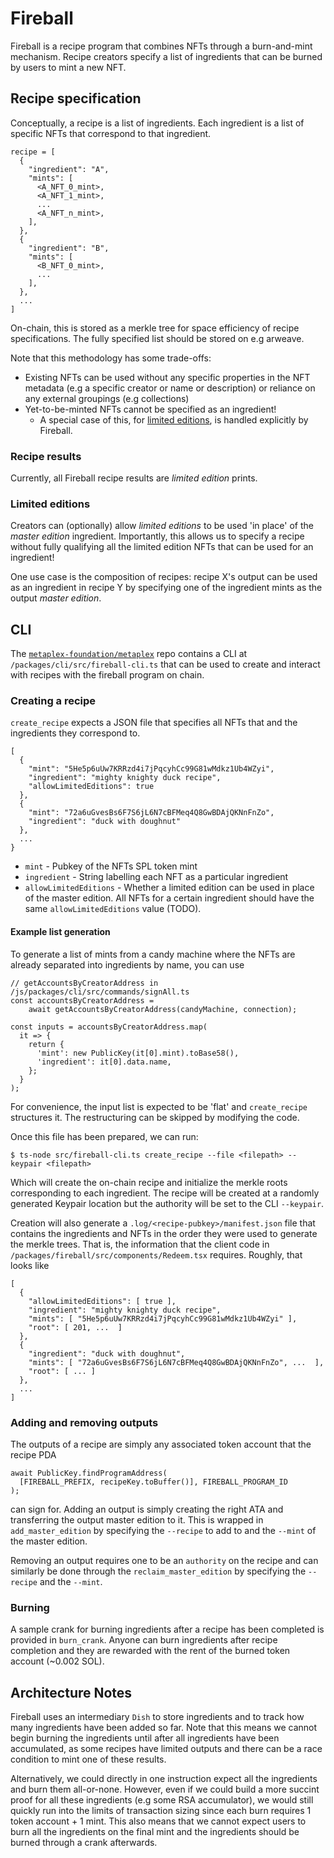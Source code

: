 # Fireball

Fireball is a recipe program that combines NFTs through a burn-and-mint
mechanism. Recipe creators specify a list of ingredients that can be burned by
users to mint a new NFT.

## Recipe specification

Conceptually, a recipe is a list of ingredients. Each ingredient is a list of
specific NFTs that correspond to that ingredient.

```
recipe = [
  {
    "ingredient": "A",
    "mints": [
      <A_NFT_0_mint>,
      <A_NFT_1_mint>,
      ...
      <A_NFT_n_mint>,
    ],
  },
  {
    "ingredient": "B",
    "mints": [
      <B_NFT_0_mint>,
      ...
    ],
  },
  ...
]
```

On-chain, this is stored as a merkle tree for space efficiency of recipe
specifications. The fully specified list should be stored on e.g arweave.

Note that this methodology has some trade-offs:
- Existing NFTs can be used without any specific properties in the NFT metadata
  (e.g a specific creator or name or description) or reliance on any external
  groupings (e.g collections)
- Yet-to-be-minted NFTs cannot be specified as an ingredient!
    - A special case of this, for [limited editions](#limited-editions), is
      handled explicitly by Fireball.

### Recipe results

Currently, all Fireball recipe results are _limited edition_ prints.


### Limited editions

Creators can (optionally) allow _limited editions_ to be used 'in place' of the
_master edition_ ingredient. Importantly, this allows us to specify a recipe
without fully qualifying all the limited edition NFTs that can be used for an
ingredient!

One use case is the composition of recipes: recipe X's output can be used as an
ingredient in recipe Y by specifying one of the ingredient mints as the output
_master edition_.


## CLI

The
[`metaplex-foundation/metaplex`](https://github.com/metaplex-foundation/metaplex/)
repo contains a CLI at `/packages/cli/src/fireball-cli.ts` that can be used to
create and interact with recipes with the fireball program on chain.

### Creating a recipe

`create_recipe` expects a JSON file that specifies all NFTs that and the
ingredients they correspond to.

```
[
  {
    "mint": "5He5p6uUw7KRRzd4i7jPqcyhCc99G81wMdkz1Ub4WZyi",
    "ingredient": "mighty knighty duck recipe",
    "allowLimitedEditions": true
  },
  {
    "mint": "72a6uGvesBs6F7S6jL6N7cBFMeq4Q8GwBDAjQKNnFnZo",
    "ingredient": "duck with doughnut"
  },
  ...
}
```

- `mint` - Pubkey of the NFTs SPL token mint
- `ingredient` - String labelling each NFT as a particular ingredient
- `allowLimitedEditions` - Whether a limited edition can be used in place of
  the master edition. All NFTs for a certain ingredient should have the same
  `allowLimitedEditions` value (TODO).

#### Example list generation

To generate a list of mints from a candy machine where the NFTs are already
separated into ingredients by name, you can use

```
// getAccountsByCreatorAddress in /js/packages/cli/src/commands/signAll.ts
const accountsByCreatorAddress =
    await getAccountsByCreatorAddress(candyMachine, connection);

const inputs = accountsByCreatorAddress.map(
  it => {
    return {
      'mint': new PublicKey(it[0].mint).toBase58(),
      'ingredient': it[0].data.name,
    };
  }
);
```

For convenience, the input list is expected to be 'flat' and `create_recipe`
structures it. The restructuring can be skipped by modifying the code.

Once this file has been prepared, we can run:

```
$ ts-node src/fireball-cli.ts create_recipe --file <filepath> --keypair <filepath>
```

Which will create the on-chain recipe and initialize the merkle roots
corresponding to each ingredient. The recipe will be created at a randomly
generated Keypair location but the authority will be set to the CLI
`--keypair`.

Creation will also generate a `.log/<recipe-pubkey>/manifest.json` file that
contains the ingredients and NFTs in the order they were used to generate the
merkle trees. That is, the information that the client code in
`/packages/fireball/src/components/Redeem.tsx` requires. Roughly, that looks like

```
[
  {
    "allowLimitedEditions": [ true ],
    "ingredient": "mighty knighty duck recipe",
    "mints": [ "5He5p6uUw7KRRzd4i7jPqcyhCc99G81wMdkz1Ub4WZyi" ],
    "root": [ 201, ...  ]
  },
  {
    "ingredient": "duck with doughnut",
    "mints": [ "72a6uGvesBs6F7S6jL6N7cBFMeq4Q8GwBDAjQKNnFnZo", ...  ],
    "root": [ ... ]
  },
  ...
]
```

### Adding and removing outputs

The outputs of a recipe are simply any associated token account that the recipe PDA

```
await PublicKey.findProgramAddress(
  [FIREBALL_PREFIX, recipeKey.toBuffer()], FIREBALL_PROGRAM_ID
);
```

can sign for. Adding an output is simply creating the right ATA and
transferring the output master edition to it. This is wrapped in
`add_master_edition` by specifying the `--recipe` to add to and the `--mint` of
the master edition.

Removing an output requires one to be an `authority` on the recipe and can
similarly be done through the `reclaim_master_edition` by specifying the
`--recipe` and the `--mint`.


### Burning

A sample crank for burning ingredients after a recipe has been completed is
provided in `burn_crank`. Anyone can burn ingredients after recipe completion
and they are rewarded with the rent of the burned token account (~0.002 SOL).


## Architecture Notes

Fireball uses an intermediary `Dish` to store ingredients and to track how many
ingredients have been added so far. Note that this means we cannot begin
burning the ingredients until after all ingredients have been accumulated, as
some recipes have limited outputs and there can be a race condition to mint one
of these results.

Alternatively, we could directly in one instruction expect all the ingredients
and burn them all-or-none. However, even if we could build a more succint proof
for all these ingredients (e.g some RSA accumulator), we would still quickly
run into the limits of transaction sizing since each burn requires 1 token
account + 1 mint. This also means that we cannot expect users to burn all the
ingredients on the final mint and the ingredients should be burned through a
crank afterwards.

